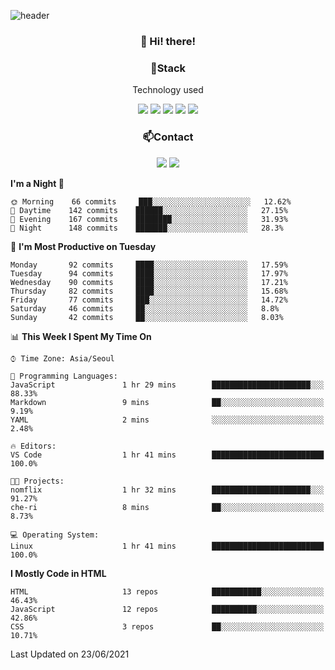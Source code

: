 ![header](https://capsule-render.vercel.app/api?type=waving&color=gradient&height=200&text=Che-ri&fontAlign=70&fontAlignY=40&animation=twinkling)

<h3 align="center">👋 Hi! there!</h3>

<h3 align="center">📌Stack</h3>
<p align="center">Technology used</p>
<div align="center"><img src="https://img.shields.io/badge/HTML5-E34F26?style=flat-square&logo=HTML5&logoColor=white"></img> <img src="https://img.shields.io/badge/CSS3-0A84FF?style=flat-square&logo=CSS3&logoColor=white"></img> <img src="https://img.shields.io/badge/JavaScript-FFCD11?style=flat-square&logo=JavaScript&logoColor=white"></img> <img src="https://img.shields.io/badge/React-00BCF6?style=flat-square&logo=React&logoColor=white"></img> <img src="https://img.shields.io/badge/jQuery-3655FF?style=flat-square&logo=jQuery&logoColor=white"></img></div>

<h3 align="center">📫Contact</h3>
<div align="center"><a href="https://cheri.tistory.com/"><img src="https://img.shields.io/badge/Cheri-AD29B6?style=flat-square&logo=Tidal&logoColor=white"/></a> <a href="rnjs1135@gmail.com"><img src="https://img.shields.io/badge/Gmail-EA4335?style=flat-square&logo=Gmail&logoColor=white"/></a></div>

<!--START_SECTION:waka-->
**I'm a Night 🦉** 

```text
🌞 Morning    66 commits     ███░░░░░░░░░░░░░░░░░░░░░░   12.62% 
🌆 Daytime    142 commits    ██████░░░░░░░░░░░░░░░░░░░   27.15% 
🌃 Evening    167 commits    ████████░░░░░░░░░░░░░░░░░   31.93% 
🌙 Night      148 commits    ███████░░░░░░░░░░░░░░░░░░   28.3%

```
📅 **I'm Most Productive on Tuesday** 

```text
Monday       92 commits     ████░░░░░░░░░░░░░░░░░░░░░   17.59% 
Tuesday      94 commits     ████░░░░░░░░░░░░░░░░░░░░░   17.97% 
Wednesday    90 commits     ████░░░░░░░░░░░░░░░░░░░░░   17.21% 
Thursday     82 commits     ████░░░░░░░░░░░░░░░░░░░░░   15.68% 
Friday       77 commits     ███░░░░░░░░░░░░░░░░░░░░░░   14.72% 
Saturday     46 commits     ██░░░░░░░░░░░░░░░░░░░░░░░   8.8% 
Sunday       42 commits     ██░░░░░░░░░░░░░░░░░░░░░░░   8.03%

```


📊 **This Week I Spent My Time On** 

```text
⌚︎ Time Zone: Asia/Seoul

💬 Programming Languages: 
JavaScript               1 hr 29 mins        ██████████████████████░░░   88.33% 
Markdown                 9 mins              ██░░░░░░░░░░░░░░░░░░░░░░░   9.19% 
YAML                     2 mins              ░░░░░░░░░░░░░░░░░░░░░░░░░   2.48%

🔥 Editors: 
VS Code                  1 hr 41 mins        █████████████████████████   100.0%

🐱‍💻 Projects: 
nomflix                  1 hr 32 mins        ██████████████████████░░░   91.27% 
che-ri                   8 mins              ██░░░░░░░░░░░░░░░░░░░░░░░   8.73%

💻 Operating System: 
Linux                    1 hr 41 mins        █████████████████████████   100.0%

```

**I Mostly Code in HTML** 

```text
HTML                     13 repos            ███████████░░░░░░░░░░░░░░   46.43% 
JavaScript               12 repos            ██████████░░░░░░░░░░░░░░░   42.86% 
CSS                      3 repos             ██░░░░░░░░░░░░░░░░░░░░░░░   10.71%

```



 Last Updated on 23/06/2021
<!--END_SECTION:waka-->
